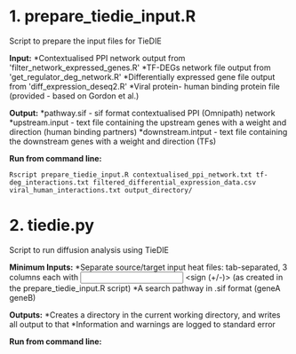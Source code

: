 # 1. prepare_tiedie_input.R

Script to prepare the input files for TieDIE

**Input:**
*Contextualised PPI network output from 'filter_network_expressed_genes.R'
*TF-DEGs network file output from 'get_regulator_deg_network.R'
*Differentially expressed gene file output from 'diff_expression_deseq2.R'
*Viral protein- human binding protein file (provided - based on Gordon et al.)

**Output:**
*pathway.sif - sif format contextualised PPI (Omnipath) network
*upstream.input - text file containing the upstream genes with a weight and direction (human binding partners)
*downstream.intput - text file containing the downstream genes with a weight and direction (TFs)

**Run from command line:**

```
Rscript prepare_tiedie_input.R contextualised_ppi_network.txt tf-deg_interactions.txt filtered_differential_expression_data.csv viral_human_interactions.txt output_directory/
```

# 2. tiedie.py

Script to run diffusion analysis using TieDIE

**Minimum Inputs:**
*Separate source/target input heat files: tab-separated, 3 columns each with <gene> <input heat> <sign (+/-)> (as created in the prepare_tiedie_input.R script)
*A search pathway in .sif format (geneA <interaction> geneB)

**Outputs:**
*Creates a directory in the current working directory, and writes all output to that
*Information and warnings are logged to standard error

**Run from command line:**

```
```